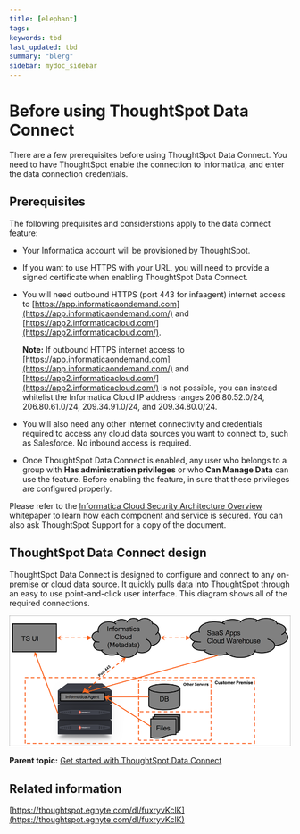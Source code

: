 ```yaml
---
title: [elephant]
tags: 
keywords: tbd
last_updated: tbd
summary: "blerg"
sidebar: mydoc_sidebar
---
```

# Before using ThoughtSpot Data Connect

There are a few prerequisites before using ThoughtSpot Data Connect. You need to have ThoughtSpot enable the connection to Informatica, and enter the data connection credentials.

## Prerequisites

The following prequisites and considerstions apply to the data connect feature:

-   Your Informatica account will be provisioned by ThoughtSpot.
-   If you want to use HTTPS with your URL, you will need to provide a signed certificate when enabling ThoughtSpot Data Connect.
-   You will need outbound HTTPS \(port 443 for infaagent\) internet access to [https://app.informaticaondemand.com](https://app.informaticaondemand.com/) and [https://app2.informaticacloud.com/](https://app2.informaticacloud.com/).

    **Note:** If outbound HTTPS internet access to [https://app.informaticaondemand.com](https://app.informaticaondemand.com/) and [https://app2.informaticacloud.com/](https://app2.informaticacloud.com/) is not possible, you can instead whitelist the Informatica Cloud IP address ranges 206.80.52.0/24, 206.80.61.0/24, 209.34.91.0/24, and 209.34.80.0/24.

-   You will also need any other internet connectivity and credentials required to access any cloud data sources you want to connect to, such as Salesforce. No inbound access is required.
-   Once ThoughtSpot Data Connect is enabled, any user who belongs to a group with **Has administration privileges** or who **Can Manage Data** can use the feature. Before enabling the feature, in sure that these privileges are configured properly.

Please refer to the [Informatica Cloud Security Architecture Overview](https://thoughtspot.egnyte.com/dl/fuxryvKclK) whitepaper to learn how each component and service is secured. You can also ask ThoughtSpot Support for a copy of the document.

## ThoughtSpot Data Connect design

ThoughtSpot Data Connect is designed to configure and connect to any on-premise or cloud data source. It quickly pulls data into ThoughtSpot through an easy to use point-and-click user interface. This diagram shows all of the required connections.

 ![](../../../images/data_connect_design.png "High-level ThoughtSpot Data Connect design diagram") 

**Parent topic:** [Get started with ThoughtSpot Data Connect](../../../data_connect/data_connect/setup/ETL.html)

## Related information  


[https://thoughtspot.egnyte.com/dl/fuxryvKclK](https://thoughtspot.egnyte.com/dl/fuxryvKclK)

